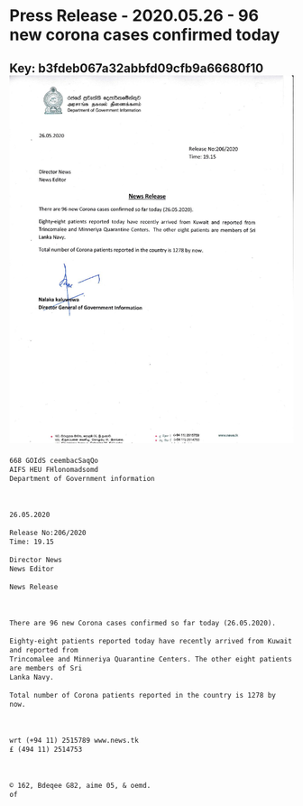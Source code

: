 # Press Release - 2020.05.26 - 96 new corona cases confirmed today 
Key: b3fdeb067a32abbfd09cfb9a66680f10 
![img](img/b3fdeb067a32abbfd09cfb9a66680f10.jpg)
---
```
668 GOIdS ceembacSaqQo
AIFS HEU FHlonomadsomd
Department of Government information

 

26.05.2020

Release No:206/2020
Time: 19.15

Director News
News Editor

News Release

 

There are 96 new Corona cases confirmed so far today (26.05.2020).

Eighty-eight patients reported today have recently arrived from Kuwait and reported from
Trincomalee and Minneriya Quarantine Centers. The other eight patients are members of Sri
Lanka Navy.

Total number of Corona patients reported in the country is 1278 by now.

 

wrt (+94 11) 2515789 www.news.tk
£ (494 11) 2514753

 

© 162, Bdeqee G82, aime 05, & oemd.
of

   

```

